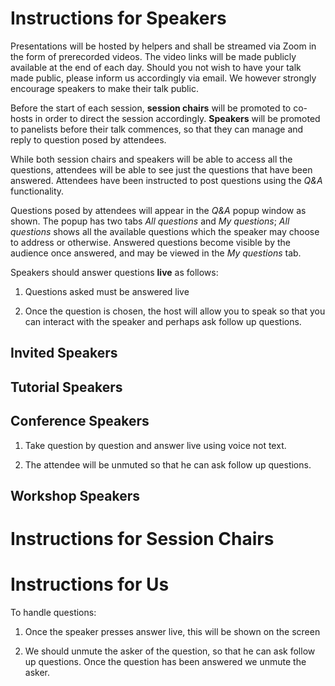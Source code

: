 


# Instructions for Speakers

Presentations will be hosted by helpers and shall be streamed via Zoom in the form of prerecorded videos. The video links will be made publicly available at the end of each day. Should you not wish to have your talk made public, please inform us accordingly via email. We however strongly encourage speakers to make their talk public.

Before the start of each session, **session chairs** will be promoted to co-hosts in order to direct the session accordingly. **Speakers** will be promoted to panelists before their talk commences, so that they can manage and reply to question posed by attendees.

While both session chairs and speakers will be able to access all the questions, attendees will be able to see just the questions that have been answered. Attendees have been instructed to post questions using the *Q&A* functionality.

Questions posed by attendees will appear in the *Q&A* popup window as shown. The popup has two tabs *All questions* and *My questions*; *All questions* shows all the available questions which the speaker may choose to address or otherwise. Answered questions become visible by the audience once answered, and may be viewed in the *My questions* tab.

Speakers should answer questions **live** as follows:

1. Questions asked must be answered live

2. Once the question is chosen, the host will allow you to speak so that you can interact with the speaker and perhaps ask follow up questions.







## Invited Speakers


## Tutorial Speakers


## Conference Speakers

1. Take question by question and answer live using voice not text.

2. The attendee will be unmuted so that he can ask follow up questions.


## Workshop Speakers



# Instructions for Session Chairs





# Instructions for Us

To handle questions:

1. Once the speaker presses answer live, this will be shown on the screen

2. We should unmute the asker of the question, so that he can ask follow up questions. Once the question has been answered we unmute the asker.

